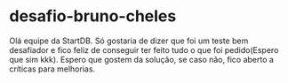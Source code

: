 # desafio-bruno-cheles
Olá equipe da StartDB.
Só gostaria de dizer que foi um teste bem desafiador e fico feliz de conseguir ter feito tudo o que foi pedido(Espero que sim kkk).
Espero que gostem da solução, se caso não, fico aberto a críticas para melhorias.
